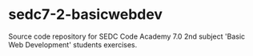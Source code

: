 # sedc7-2-basicwebdev
Source code repository for SEDC Code Academy 7.0 2nd subject 'Basic Web Development' students exercises.
